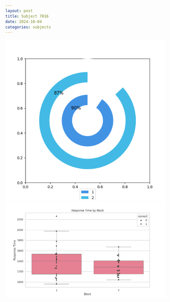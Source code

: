 ```yaml
---
layout: post
title: Subject 7016
date: 2024-10-04
categories: subjects
---
```


![](data/7016/run-3/7016__acc_test.png)
![](data/7016/run-3/7016_rt.png)

